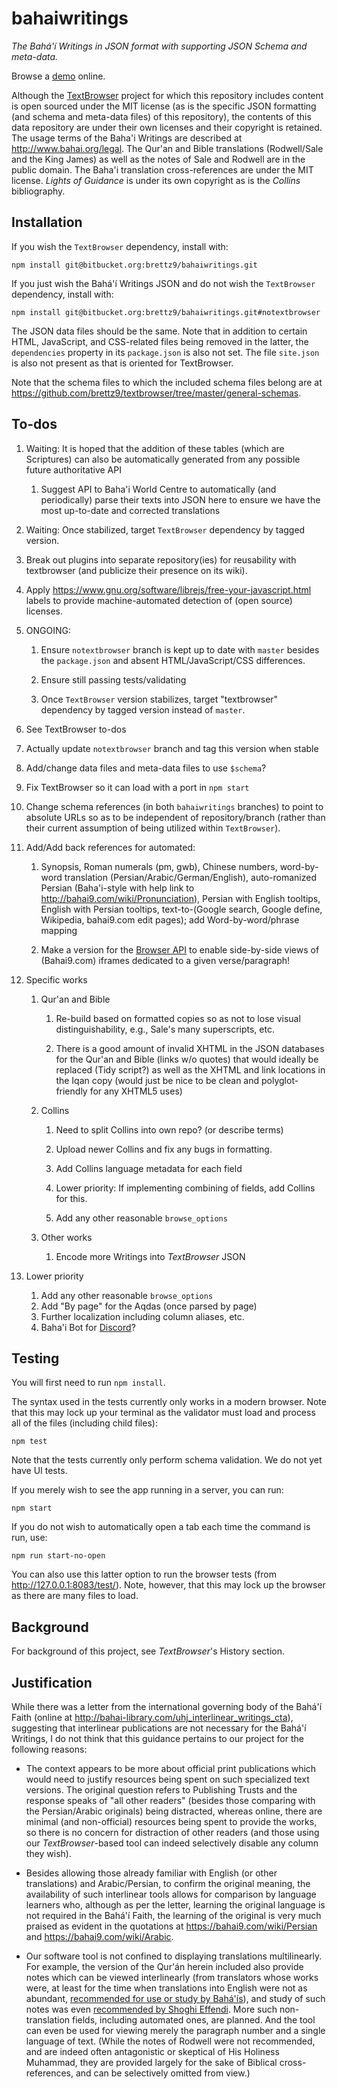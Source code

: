 # bahaiwritings

*The Bahá'í Writings in JSON format with supporting JSON Schema
and meta-data.*

Browse a [demo](https://brettz9.bitbucket.io/) online.

Although the [TextBrowser](https://github.com/brettz9/textbrowser)
project for which this repository includes content is open sourced under
the MIT license (as is the specific JSON formatting (and schema and
meta-data files) of this repository), the contents of this data
repository are under their own licenses and their copyright is
retained. The usage terms of the Baha'i Writings are described
at <http://www.bahai.org/legal>. The Qur'an and Bible translations
(Rodwell/Sale and the King James) as well as the notes of Sale
and Rodwell are in the public domain. The Baha'i translation
cross-references are under the MIT license. *Lights of Guidance*
is under its own copyright as is the *Collins* bibliography.

## Installation

If you wish the `TextBrowser` dependency, install with:

```shell
npm install git@bitbucket.org:brettz9/bahaiwritings.git
```

If you just wish the Bahá'í Writings JSON and do not wish
the `TextBrowser` dependency, install with:

```shell
npm install git@bitbucket.org:brettz9/bahaiwritings.git#notextbrowser
```

The JSON data files should be the same. Note that in addition to certain
HTML, JavaScript, and CSS-related files being removed in the latter,
the `dependencies` property in its `package.json` is also not set. The
file `site.json` is also not present as that is oriented for TextBrowser.

Note that the schema files to which the included schema files belong are
at <https://github.com/brettz9/textbrowser/tree/master/general-schemas>.

## To-dos

1.  Waiting: It is hoped that the addition of these tables (which are
    Scriptures) can also be automatically generated from any possible
    future authoritative API

    1.  Suggest API to Baha'i World Centre to automatically (and
        periodically) parse their texts into JSON here to ensure we
        have the most up-to-date and corrected translations

1.  Waiting: Once stabilized, target `TextBrowser` dependency by tagged
    version.

1.  Break out plugins into separate repository(ies) for reusability
    with textbrowser (and publicize their presence on its wiki).

1.  Apply <https://www.gnu.org/software/librejs/free-your-javascript.html>
    labels to provide machine-automated detection of (open source) licenses.

1.  ONGOING:

    1.  Ensure `notextbrowser` branch is kept up to date with `master`
        besides the `package.json` and absent HTML/JavaScript/CSS differences.

    1.  Ensure still passing tests/validating

    1.  Once `TextBrowser` version stabilizes, target "textbrowser"
        dependency by tagged version instead of `master`.

1.  See TextBrowser to-dos

1.  Actually update `notextbrowser` branch and tag this version when stable

1.  Add/change data files and meta-data files to use `$schema`?

1.  Fix TextBrowser so it can load with a port in `npm start`

1.  Change schema references (in both `bahaiwritings` branches) to point
    to absolute URLs so as to be independent of repository/branch (rather
    than their current assumption of being utilized within `TextBrowser`).

1.  Add/Add back references for automated:

    1.  Synopsis, Roman numerals (pm, gwb), Chinese numbers, word-by-word
        translation (Persian/Arabic/German/English), auto-romanized Persian
        (Baha'i-style with help link to
        <http://bahai9.com/wiki/Pronunciation>), Persian with English
        tooltips, English with Persian tooltips,
        text-to-(Google search, Google define, Wikipedia, bahai9.com
        edit pages); add Word-by-word/phrase mapping

    1.  Make a version for the [Browser API](https://developer.mozilla.org/en-US/docs/Web/API/Using_the_Browser_API)
        to enable side-by-side views of (Bahai9.com) iframes dedicated to a
        given verse/paragraph!

1.  Specific works

    1.  Qur'an and Bible

        1.  Re-build based on formatted copies so as not to lose visual
            distinguishability, e.g., Sale's many superscripts, etc.

        1.  There is a good amount of invalid XHTML in the JSON databases
              for the Qur'an and Bible (links w/o quotes) that would ideally
              be replaced (Tidy script?) as well as the XHTML and link
              locations in the Iqan copy (would just be nice to be clean
              and polyglot-friendly for any XHTML5 uses)

    1.  Collins

        1.  Need to split Collins into own repo? (or describe terms)

        1.  Upload newer Collins and fix any bugs in formatting.

        1.  Add Collins language metadata for each field

        1.  Lower priority: If implementing combining of fields, add
            Collins for this.

        1.  Add any other reasonable `browse_options`

    1.  Other works

        1.  Encode more Writings into *TextBrowser* JSON

1.  Lower priority

    1.  Add any other reasonable `browse_options`
    1.  Add "By page" for the Aqdas (once parsed by page)
    1.  Further localization including column aliases, etc.
    1.  Baha'i Bot for [Discord](https://twentysix26.github.io/Red-Docs/red_guide_bot_accounts/)?

## Testing

You will first need to run `npm install`.

The syntax used in the tests currently only works in a modern browser.
Note that this may lock up your terminal as the validator must load and
process all of the files (including child files):

```shell
npm test
```

Note that the tests currently only perform schema validation. We do not
yet have UI tests.

If you merely wish to see the app running in a server, you can run:

```shell
npm start
```

If you do not wish to automatically open a tab each time the command is run,
use:

```shell
npm run start-no-open
```

You can also use this latter option to run the browser tests
(from <http://127.0.0.1:8083/test/>). Note, however, that
this may lock up the browser as there are many files to load.

## Background

For background of this project, see *TextBrowser*'s History section.

## Justification

While there was a letter from the international governing body of the
Bahá'í Faith (online at
<http://bahai-library.com/uhj_interlinear_writings_cta>), suggesting
that interlinear publications are not necessary for the Bahá'í Writings,
I do not think that this guidance pertains to our project for the following
reasons:

- The context appears to be more about official print publications which
would need to justify resources being spent on such specialized text versions.
The original question refers to Publishing Trusts and the response speaks of
"all other readers" (besides those comparing with the Persian/Arabic originals)
being distracted, whereas online, there are minimal (and non-official)
resources being spent to provide the works, so there is no concern for
distraction of other readers (and those using our *TextBrowser*-based tool
can indeed selectively disable any column they wish).

- Besides allowing those already familiar with English (or other translations)
and Arabic/Persian, to confirm the original meaning, the availability of such
interlinear tools allows for comparison by language learners who, although
as per the letter, learning the original language is not required in the
Bahá'í Faith, the learning of the original is very much praised as evident in
the quotations at <https://bahai9.com/wiki/Persian> and <https://bahai9.com/wiki/Arabic>.

- Our software tool is not confined to displaying translations multilinearly.
For example, the version of the Qur'án herein included also provide notes
which can be viewed interlinearly (from translators whose works were, at least
for the time when translations into English were not as abundant, [recommended
for use or study by Bahá'ís](http://bahai-library.com/quran_rodwell_sale_zamir#B.%20Quotations%20in)),
and study of such notes was even [recommended by Shoghi Effendi](https://bahai9.com/wiki/Qur'%C3%A1n#How_to_Study_the_Qur.27.C3.A1n).
More such non-translation fields, including automated ones, are planned. And
the tool can even be used for viewing merely the paragraph number and a single
language of text. (While the notes of Rodwell were not recommended, and are
indeed often antagonistic or skeptical of His Holiness Muhammad, they are
provided largely for the sake of Biblical cross-references, and can be selectively
omitted from view.)
